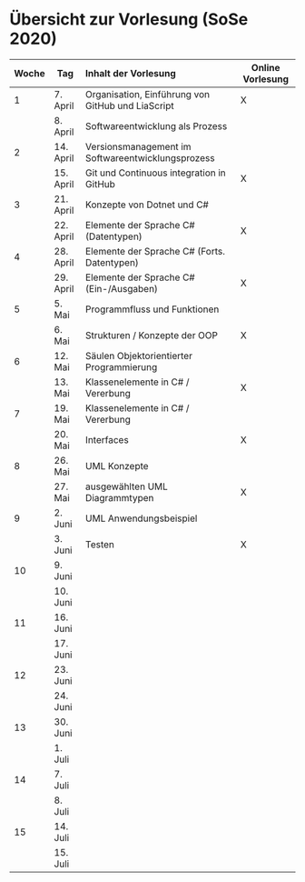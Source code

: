 # Übersicht zur Vorlesung (SoSe 2020)

| Woche | Tag       | Inhalt der Vorlesung                              | Online Vorlesung |
|:----- | --------- |:------------------------------------------------- | ---------------- |
| 1     | 7. April  | Organisation, Einführung von GitHub und LiaScript | X                |
|       | 8. April  | Softwareentwicklung als Prozess                   |                  |
| 2     | 14. April | Versionsmanagement im Softwareentwicklungsprozess |                  |
|       | 15. April | Git und Continuous integration in GitHub          | X                |
| 3     | 21. April | Konzepte von Dotnet und C#                        |                  |
|       | 22. April | Elemente der Sprache C# (Datentypen)              | X                |
| 4     | 28. April | Elemente der Sprache C# (Forts. Datentypen)       |                  |
|       | 29. April | Elemente der Sprache C# (Ein-/Ausgaben)           | X                |
| 5     | 5. Mai    | Programmfluss und Funktionen                      |                  |
|       | 6. Mai    | Strukturen / Konzepte der OOP                     | X                |
| 6     | 12. Mai   | Säulen Objektorientierter Programmierung          |                  |
|       | 13. Mai   | Klassenelemente in C#  / Vererbung                | X                |
| 7     | 19. Mai   | Klassenelemente in C#  / Vererbung                |                  |
|       | 20. Mai   | Interfaces                                        | X                |
| 8     | 26. Mai   | UML Konzepte                                      |                  |
|       | 27. Mai   | ausgewählten UML Diagrammtypen                    | X                |
| 9     | 2. Juni   | UML Anwendungsbeispiel                            |                  |
|       | 3. Juni   | Testen                                            | X                |
| 10    | 9. Juni   |                                                   |                  |
|       | 10. Juni  |                                                   |                  |
| 11    | 16. Juni  |                                                   |                  |
|       | 17. Juni  |                                                   |                  |
| 12    | 23. Juni  |                                                   |                  |
|       | 24. Juni  |                                                   |                  |
| 13    | 30. Juni  |                                                   |                  |
|       | 1. Juli   |                                                   |                  |
| 14    | 7. Juli   |                                                   |                  |
|       | 8. Juli   |                                                   |                  |
| 15    | 14. Juli  |                                                   |                  |
|       | 15. Juli  |                                                   |                  |
